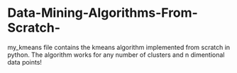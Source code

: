 # Data-Mining-Algorithms-From-Scratch-
my_kmeans file contains the kmeans algorithm implemented from scratch in python. The algorithm works for any number of clusters and n dimentional data points!
